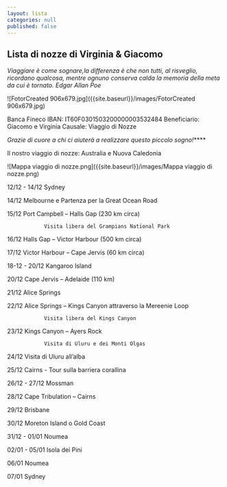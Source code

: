 ```yaml
---
layout: lista
categories: null
published: false
---
```


## Lista di nozze di Virginia & Giacomo


_Viaggiare è come sognare,la differenza è che non tutti, al risveglio, ricordano qualcosa, mentre ognuno conserva calda la memoria della meta da cui è tornato. Edgar Allan Poe_


![FotorCreated 906x679.jpg]({{site.baseurl}}/images/FotorCreated 906x679.jpg)


Banca Fineco 
IBAN: IT60F0301503200000003532484 
Beneficiario: Giacomo e Virginia
Causale: Viaggio di Nozze


_Grazie di cuore a chi ci aiuterà a realizzare questo piccolo sogno!_****


Il nostro viaggio di nozze: Australia e Nuova Caledonia

![Mappa viaggio di nozze.png]({{site.baseurl}}/images/Mappa viaggio di nozze.png)


12/12 - 14/12 	Sydney

14/12 			Melbourne e Partenza per la Great Ocean Road

15/12 			Port Campbell – Halls Gap (230 km circa) 

				Visita libera del Grampians National Park

16/12 			Halls Gap – Victor Harbour  (500 km circa) 

17/12 			Victor Harbour – Cape Jervis (60 km circa)

18-12 - 20/12	Kangaroo Island

20/12			Cape Jervis – Adelaide (110 km)

21/12 			Alice Springs  

22/12 			Alice Springs – Kings Canyon attraverso la Mereenie Loop 

				Visita libera del Kings Canyon 

23/12 			Kings Canyon – Ayers Rock  

				Visita di Uluru e dei Monti Olgas 

24/12 			Visita di Uluru all’alba 

25/12 			Cairns - Tour sulla barriera corallina  

26/12 - 27/12 	Mossman 

28/12 			Cape Tribulation – Cairns 

29/12 			Brisbane 

30/12 			Moreton Island o Gold Coast 

31/12 - 01/01	Noumea 

02/01 - 05/01	Isola dei Pini

06/01			Noumea

07/01			Sydney



